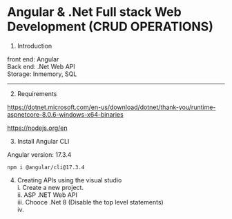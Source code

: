 # Angular & .Net Full stack Web Development (CRUD OPERATIONS)

1. Introduction 

front end: Angular  
Back end: .Net Web API  
Storage: Inmemory, SQL

---

2. Requirements  

https://dotnet.microsoft.com/en-us/download/dotnet/thank-you/runtime-aspnetcore-8.0.6-windows-x64-binaries


https://nodejs.org/en



3.  Install Angular CLI

Angular version: 17.3.4
```
npm i @angular/cli@17.3.4
```

4. Creating APIs using the visual studio   
  i. Create a new project.  
  ii. ASP .NET Web API  
  iii. Chooce .Net 8    (Disable the top level statements)  
  iv. 












   






